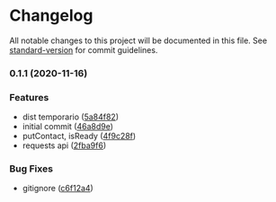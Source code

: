 # Changelog

All notable changes to this project will be documented in this file. See [standard-version](https://github.com/conventional-changelog/standard-version) for commit guidelines.

### 0.1.1 (2020-11-16)


### Features

* dist temporario ([5a84f82](https://github.com/leguass7/maxbotjs/commit/5a84f82132b850e3e25d600eb322edb76a39fb9f))
* initial commit ([46a8d9e](https://github.com/leguass7/maxbotjs/commit/46a8d9ef35526ccb41c8b9ab5cc6ef889a64865e))
* putContact, isReady ([4f9c28f](https://github.com/leguass7/maxbotjs/commit/4f9c28fe8e1954b1a4f60e2bc9238c5062129855))
* requests api ([2fba9f6](https://github.com/leguass7/maxbotjs/commit/2fba9f6d9c4473b2cf6d867c416d3660052bb3fb))


### Bug Fixes

* gitignore ([c6f12a4](https://github.com/leguass7/maxbotjs/commit/c6f12a49e79006d19b70b41915b78f7fa249ea8b))
